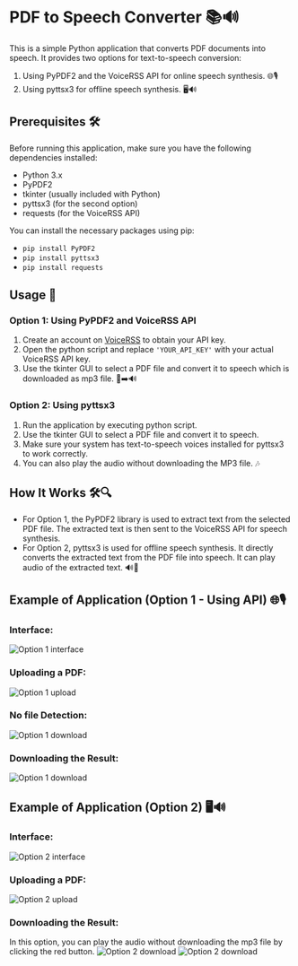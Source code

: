 # PDF to Speech Converter 📚🔊

This is a simple Python application that converts PDF documents into speech. It provides two options for text-to-speech conversion:

1. Using PyPDF2 and the VoiceRSS API for online speech synthesis. 🌐🎙️
2. Using pyttsx3 for offline speech synthesis. 🖥️🔊

## Prerequisites 🛠️

Before running this application, make sure you have the following dependencies installed:

- Python 3.x
- PyPDF2
- tkinter (usually included with Python)
- pyttsx3 (for the second option)
- requests (for the VoiceRSS API)

You can install the necessary packages using pip:

- `pip install PyPDF2`
- `pip install pyttsx3`
- `pip install requests`

## Usage 🚀

### Option 1: Using PyPDF2 and VoiceRSS API

1. Create an account on [VoiceRSS](http://www.voicerss.org/) to obtain your API key.
2. Open the python script and replace `'YOUR_API_KEY'` with your actual VoiceRSS API key.
3. Use the tkinter GUI to select a PDF file and convert it to speech which is downloaded as mp3 file. 📑➡️🔊

### Option 2: Using pyttsx3

1. Run the application by executing python script.
2. Use the tkinter GUI to select a PDF file and convert it to speech.
3. Make sure your system has text-to-speech voices installed for pyttsx3 to work correctly.
4. You can also play the audio without downloading the MP3 file. 🎶

## How It Works 🛠️🔍

- For Option 1, the PyPDF2 library is used to extract text from the selected PDF file. The extracted text is then sent to the VoiceRSS API for speech synthesis.
- For Option 2, pyttsx3 is used for offline speech synthesis. It directly converts the extracted text from the PDF file into speech. It can play audio of the extracted text. 🔊📖

## Example of Application (Option 1 - Using API) 🌐🎙️

### Interface:
![Option 1 interface](extra_images/option1.1.png)
### Uploading a PDF:
![Option 1 upload](extra_images/option1.2.png)
### No file Detection:
![Option 1 download](extra_images/option1.3.png)
### Downloading the Result:
![Option 1 download](extra_images/option1.4.png)

## Example of Application (Option 2) 🖥️🔊

### Interface:
![Option 2 interface](extra_images/option2.1.png)
### Uploading a PDF:
![Option 2 upload](extra_images/option2.2.png)
### Downloading the Result:
In this option, you can play the audio without downloading the mp3 file by clicking the red button.
![Option 2 download](extra_images/option2.3.png)
![Option 2 download](extra_images/option2.4.png)
